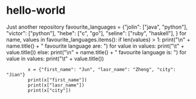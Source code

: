 # hello-world
Just another repository
favourite_languages = {"jolin": ["java", "python"],
                       "victor": ["python"],
                       "hebe": ["c", "go"],
                       "seline": ["ruby", "haskell"],
                       }
for name, values in favourite_languages.items():
    if len(values) > 1:
        print("\n" + name.title() + " favourite language are: ")
        for value in values:
            print("\t" + value.title())
    else:
        print("\n" + name.title() + " favourite language is: ")
        for value in values:
            print("\t" + value.title())


            x = {"first_name": "Jun", "lasr_name": "Zheng", "city": "Jian"}
            print(x["first_name"])
            print(x["lasr_name"])
            print(x["city"])
